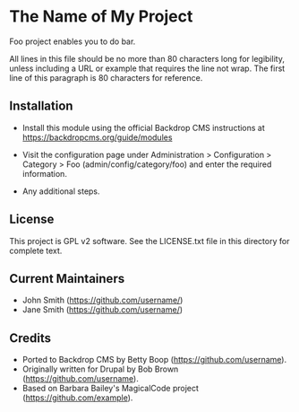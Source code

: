 The Name of My Project
======================

Foo project enables you to do bar.

All lines in this file should be no more than 80 characters long for legibility,
unless including a URL or example that requires the line not wrap. The first
line of this paragraph is 80 characters for reference.

Installation
------------

- Install this module using the official Backdrop CMS instructions at
  https://backdropcms.org/guide/modules

- Visit the configuration page under Administration > Configuration > Category >
  Foo (admin/config/category/foo) and enter the required information.

- Any additional steps.

License
-------

This project is GPL v2 software. See the LICENSE.txt file in this directory for
complete text.

Current Maintainers
-------------------

- John Smith (https://github.com/username/)
- Jane Smith (https://github.com/username/)

Credits
-------

- Ported to Backdrop CMS by Betty Boop (https://github.com/username).
- Originally written for Drupal by Bob Brown (https://github.com/username).
- Based on Barbara Bailey's MagicalCode project (https://github.com/example).
